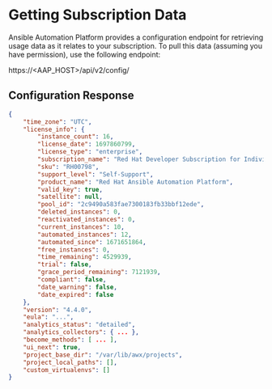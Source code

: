 # Getting Subscription Data

Ansible Automation Platform provides a configuration endpoint for retrieving usage data as it relates to your subscription. To pull this data (assuming you have permission), use the following endpoint:

https://<AAP_HOST>/api/v2/config/

## Configuration Response

```json
{
    "time_zone": "UTC",
    "license_info": {
        "instance_count": 16,
        "license_date": 1697860799,
        "license_type": "enterprise",
        "subscription_name": "Red Hat Developer Subscription for Individuals",
        "sku": "RH00798",
        "support_level": "Self-Support",
        "product_name": "Red Hat Ansible Automation Platform",
        "valid_key": true,
        "satellite": null,
        "pool_id": "2c9490a583fae7300183fb33bbf12ede",
        "deleted_instances": 0,
        "reactivated_instances": 0,
        "current_instances": 10,
        "automated_instances": 12,
        "automated_since": 1671651864,
        "free_instances": 0,
        "time_remaining": 4529939,
        "trial": false,
        "grace_period_remaining": 7121939,
        "compliant": false,
        "date_warning": false,
        "date_expired": false
    },
    "version": "4.4.0",
    "eula": "...",
    "analytics_status": "detailed",
    "analytics_collectors": { ... },
    "become_methods": [ ... ],
    "ui_next": true,
    "project_base_dir": "/var/lib/awx/projects",
    "project_local_paths": [],
    "custom_virtualenvs": []
}
```